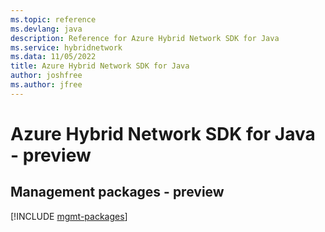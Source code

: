 ```yaml
---
ms.topic: reference
ms.devlang: java
description: Reference for Azure Hybrid Network SDK for Java
ms.service: hybridnetwork
ms.data: 11/05/2022
title: Azure Hybrid Network SDK for Java
author: joshfree
ms.author: jfree
---
```

# Azure Hybrid Network SDK for Java - preview

## Management packages - preview
[!INCLUDE [mgmt-packages](hybrid-network-mgmt-index.md)]